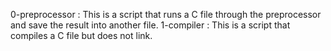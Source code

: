 0-preprocessor : This is a script that runs a C file through the preprocessor and save the result into another file.
1-compiler : This is a script that compiles a C file but does not link.
